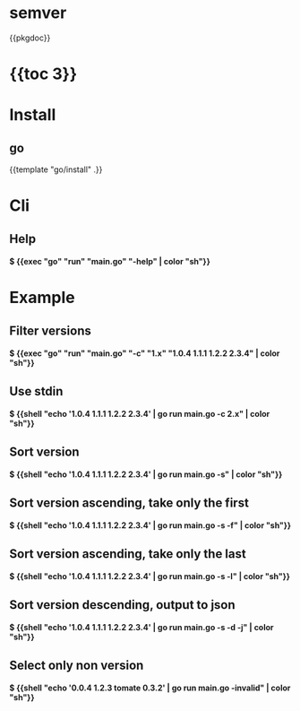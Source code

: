 # semver

{{pkgdoc}}

# {{toc 3}}

# Install

## go

{{template "go/install" .}}

# Cli

## Help

#### $ {{exec "go" "run" "main.go" "-help" | color "sh"}}

# Example

## Filter versions

#### $ {{exec "go" "run" "main.go" "-c" "1.x" "1.0.4 1.1.1 1.2.2 2.3.4" | color "sh"}}

## Use stdin

#### $ {{shell "echo '1.0.4 1.1.1 1.2.2 2.3.4' | go run main.go -c 2.x" | color "sh"}}

## Sort version

#### $ {{shell "echo '1.0.4 1.1.1 1.2.2 2.3.4' | go run main.go -s" | color "sh"}}

## Sort version ascending, take only the first

#### $ {{shell "echo '1.0.4 1.1.1 1.2.2 2.3.4' | go run main.go -s -f" | color "sh"}}

## Sort version ascending, take only the last

#### $ {{shell "echo '1.0.4 1.1.1 1.2.2 2.3.4' | go run main.go -s -l" | color "sh"}}

## Sort version descending, output to json

#### $ {{shell "echo '1.0.4 1.1.1 1.2.2 2.3.4' | go run main.go -s -d -j" | color "sh"}}

## Select only non version

#### $ {{shell "echo '0.0.4 1.2.3 tomate 0.3.2' | go run main.go -invalid" | color "sh"}}

